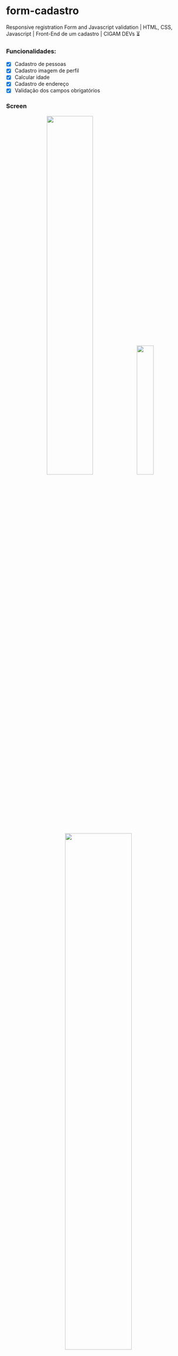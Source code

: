 # form-cadastro
Responsive registration Form and Javascript validation | HTML, CSS, Javascript | Front-End de um cadastro | CIGAM DEVs ⏳


### Funcionalidades:
- [x] Cadastro de pessoas
- [x] Cadastro imagem de perfil
- [x] Calcular idade
- [x] Cadastro de endereço
- [x] Validação dos campos obrigatórios

### Screen

<p align="center" width="100%">
<img width="50%" src="">
  
  
<img width="30%" src="">  

  <br>
  
<img width="60%" src=""> 
  
   <br>  
  
<img width="60%" src="">
  
</p>

### Ferramentas utilizadas
- Visual Studio Code

#

##### :orange_circle: Cigam DEVs

<br>

:date: 2022

